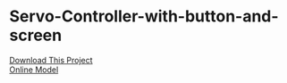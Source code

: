 # Servo-Controller-with-button-and-screen
[Download This Project](https://github.com/lesponns/Servo-Controller-with-button-and-screen/releases/tag/%3CArduino_Projects%3E)</br>
[Online Model](https://www.tinkercad.com/things/3oJaNEZh1jg-lcd-ekranli-dugme-ile-servo-kontrol-devresi/)
